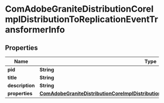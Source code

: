 

# ComAdobeGraniteDistributionCoreImplDistributionToReplicationEventTransformerInfo

## Properties

Name | Type | Description | Notes
------------ | ------------- | ------------- | -------------
**pid** | **String** |  |  [optional]
**title** | **String** |  |  [optional]
**description** | **String** |  |  [optional]
**properties** | [**ComAdobeGraniteDistributionCoreImplDistributionToReplicationEventTransformerProperties**](ComAdobeGraniteDistributionCoreImplDistributionToReplicationEventTransformerProperties.md) |  |  [optional]




